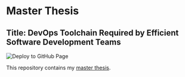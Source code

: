 # Master Thesis
## Title: DevOps Toolchain Required by Efficient Software Development Teams

![Deploy to GitHub Page](https://github.com/JohnDing1995/Master-Thesis/workflows/Deploy%20to%20GitHub%20Page/badge.svg)

This repository contains my [master thesis](https://ruiyang.rocks/files/thesis.pdf).
